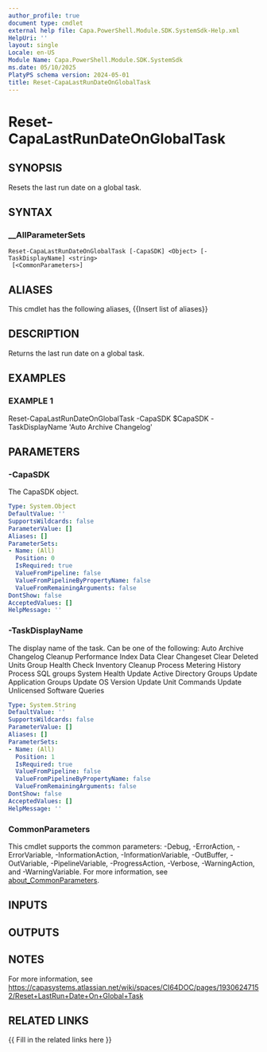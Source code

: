 ```yaml
---
author_profile: true
document type: cmdlet
external help file: Capa.PowerShell.Module.SDK.SystemSdk-Help.xml
HelpUri: ''
layout: single
Locale: en-US
Module Name: Capa.PowerShell.Module.SDK.SystemSdk
ms.date: 05/10/2025
PlatyPS schema version: 2024-05-01
title: Reset-CapaLastRunDateOnGlobalTask
---
```


# Reset-CapaLastRunDateOnGlobalTask

## SYNOPSIS

Resets the last run date on a global task.

## SYNTAX

### __AllParameterSets

```
Reset-CapaLastRunDateOnGlobalTask [-CapaSDK] <Object> [-TaskDisplayName] <string>
 [<CommonParameters>]
```

## ALIASES

This cmdlet has the following aliases,
  {{Insert list of aliases}}

## DESCRIPTION

Returns the last run date on a global task.

## EXAMPLES

### EXAMPLE 1

Reset-CapaLastRunDateOnGlobalTask -CapaSDK $CapaSDK -TaskDisplayName 'Auto Archive Changelog'

## PARAMETERS

### -CapaSDK

The CapaSDK object.

```yaml
Type: System.Object
DefaultValue: ''
SupportsWildcards: false
ParameterValue: []
Aliases: []
ParameterSets:
- Name: (All)
  Position: 0
  IsRequired: true
  ValueFromPipeline: false
  ValueFromPipelineByPropertyName: false
  ValueFromRemainingArguments: false
DontShow: false
AcceptedValues: []
HelpMessage: ''
```

### -TaskDisplayName

The display name of the task.
Can be one of the following:
	Auto Archive Changelog
	Cleanup Performance Index Data
	Clear Changeset
	Clear Deleted Units
	Group Health Check
	Inventory Cleanup
	Process Metering History
	Process SQL groups
	System Health
	Update Active Directory Groups
	Update Application Groups
	Update OS Version
	Update Unit Commands
	Update Unlicensed Software Queries

```yaml
Type: System.String
DefaultValue: ''
SupportsWildcards: false
ParameterValue: []
Aliases: []
ParameterSets:
- Name: (All)
  Position: 1
  IsRequired: true
  ValueFromPipeline: false
  ValueFromPipelineByPropertyName: false
  ValueFromRemainingArguments: false
DontShow: false
AcceptedValues: []
HelpMessage: ''
```

### CommonParameters

This cmdlet supports the common parameters: -Debug, -ErrorAction, -ErrorVariable,
-InformationAction, -InformationVariable, -OutBuffer, -OutVariable, -PipelineVariable,
-ProgressAction, -Verbose, -WarningAction, and -WarningVariable. For more information, see
[about_CommonParameters](https://go.microsoft.com/fwlink/?LinkID=113216).

## INPUTS

## OUTPUTS

## NOTES

For more information, see https://capasystems.atlassian.net/wiki/spaces/CI64DOC/pages/19306247152/Reset+LastRun+Date+On+Global+Task


## RELATED LINKS

{{ Fill in the related links here }}

